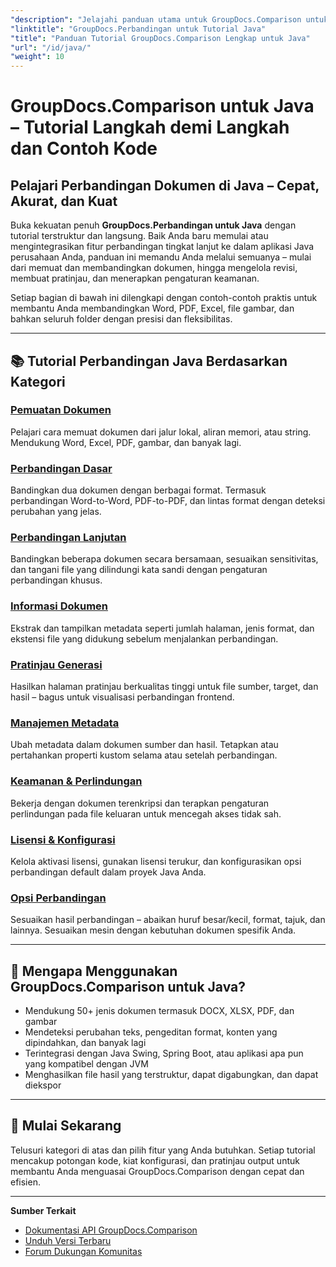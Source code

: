 ```yaml
---
"description": "Jelajahi panduan utama untuk GroupDocs.Comparison untuk Java dengan tutorial berkategori yang mencakup perbandingan dokumen, pelacakan perubahan, metadata, dan banyak lagi."
"linktitle": "GroupDocs.Perbandingan untuk Tutorial Java"
"title": "Panduan Tutorial GroupDocs.Comparison Lengkap untuk Java"
"url": "/id/java/"
"weight": 10
---
```


# GroupDocs.Comparison untuk Java – Tutorial Langkah demi Langkah dan Contoh Kode

## Pelajari Perbandingan Dokumen di Java – Cepat, Akurat, dan Kuat

Buka kekuatan penuh **GroupDocs.Perbandingan untuk Java** dengan tutorial terstruktur dan langsung. Baik Anda baru memulai atau mengintegrasikan fitur perbandingan tingkat lanjut ke dalam aplikasi Java perusahaan Anda, panduan ini memandu Anda melalui semuanya – mulai dari memuat dan membandingkan dokumen, hingga mengelola revisi, membuat pratinjau, dan menerapkan pengaturan keamanan.

Setiap bagian di bawah ini dilengkapi dengan contoh-contoh praktis untuk membantu Anda membandingkan Word, PDF, Excel, file gambar, dan bahkan seluruh folder dengan presisi dan fleksibilitas.

---

## 📚 Tutorial Perbandingan Java Berdasarkan Kategori

### [Pemuatan Dokumen](./document-loading)
Pelajari cara memuat dokumen dari jalur lokal, aliran memori, atau string. Mendukung Word, Excel, PDF, gambar, dan banyak lagi.

### [Perbandingan Dasar](./basic-comparison)
Bandingkan dua dokumen dengan berbagai format. Termasuk perbandingan Word-to-Word, PDF-to-PDF, dan lintas format dengan deteksi perubahan yang jelas.

### [Perbandingan Lanjutan](./advanced-comparison)
Bandingkan beberapa dokumen secara bersamaan, sesuaikan sensitivitas, dan tangani file yang dilindungi kata sandi dengan pengaturan perbandingan khusus.

### [Informasi Dokumen](./document-information)
Ekstrak dan tampilkan metadata seperti jumlah halaman, jenis format, dan ekstensi file yang didukung sebelum menjalankan perbandingan.

### [Pratinjau Generasi](./preview-generation)
Hasilkan halaman pratinjau berkualitas tinggi untuk file sumber, target, dan hasil – bagus untuk visualisasi perbandingan frontend.

### [Manajemen Metadata](./metadata-management)
Ubah metadata dalam dokumen sumber dan hasil. Tetapkan atau pertahankan properti kustom selama atau setelah perbandingan.

### [Keamanan & Perlindungan](./security-protection)
Bekerja dengan dokumen terenkripsi dan terapkan pengaturan perlindungan pada file keluaran untuk mencegah akses tidak sah.

### [Lisensi & Konfigurasi](./licensing-configuration)
Kelola aktivasi lisensi, gunakan lisensi terukur, dan konfigurasikan opsi perbandingan default dalam proyek Java Anda.

### [Opsi Perbandingan](./comparison-options)
Sesuaikan hasil perbandingan – abaikan huruf besar/kecil, format, tajuk, dan lainnya. Sesuaikan mesin dengan kebutuhan dokumen spesifik Anda.

---

## 🚀 Mengapa Menggunakan GroupDocs.Comparison untuk Java?

- Mendukung 50+ jenis dokumen termasuk DOCX, XLSX, PDF, dan gambar  
- Mendeteksi perubahan teks, pengeditan format, konten yang dipindahkan, dan banyak lagi  
- Terintegrasi dengan Java Swing, Spring Boot, atau aplikasi apa pun yang kompatibel dengan JVM  
- Menghasilkan file hasil yang terstruktur, dapat digabungkan, dan dapat diekspor  

---

## 🧠 Mulai Sekarang

Telusuri kategori di atas dan pilih fitur yang Anda butuhkan. Setiap tutorial mencakup potongan kode, kiat konfigurasi, dan pratinjau output untuk membantu Anda menguasai GroupDocs.Comparison dengan cepat dan efisien.

---

**Sumber Terkait**  
- [Dokumentasi API GroupDocs.Comparison](https://references.groupdocs.com/comparison/java/)  
- [Unduh Versi Terbaru](https://releases.groupdocs.com/comparison/java/)  
- [Forum Dukungan Komunitas](https://forum.groupdocs.com/c/comparison/)